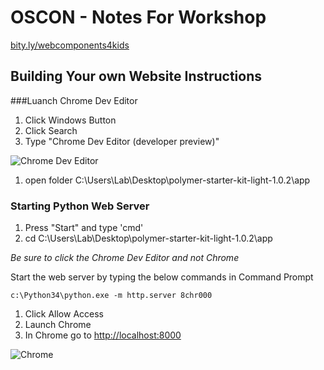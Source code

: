 # OSCON - Notes For Workshop

[bity.ly/webcomponents4kids](http://bity.ly/webcomponents4kids)



## Building Your own Website Instructions
###Luanch Chrome Dev Editor
1. Click Windows Button
1. Click Search
1. Type "Chrome Dev Editor (developer preview)"

![Chrome Dev Editor](https://raw.githubusercontent.com/dart-lang/chromedeveditor/master/ide/web/images/icon_128.png)

1. open folder C:\Users\Lab\Desktop\polymer-starter-kit-light-1.0.2\app

### Starting Python Web Server

1. Press "Start" and type 'cmd'
2. cd C:\Users\Lab\Desktop\polymer-starter-kit-light-1.0.2\app

*Be sure to click the Chrome Dev Editor and not Chrome*

Start the web server by typing the below commands in Command Prompt

```
c:\Python34\python.exe -m http.server 8chr000
```

1. Click Allow Access
1. Launch Chrome
1. In Chrome go to [http://localhost:8000](http://localhost:8000)

![Chrome](http://x-rayonwheels.com/21/google-chrome-logo-vector-11.jpg)


